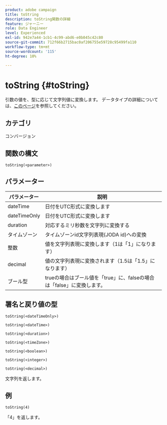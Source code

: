 ```yaml
---
product: adobe campaign
title: toString
description: toString関数の詳細
feature: ジャーニー
role: Data Engineer
level: Experienced
exl-id: 942e7a44-1cb1-4c99-abd6-e0b045c42c80
source-git-commit: 712f66b2715bac0af206755e59728c95499fa110
workflow-type: tm+mt
source-wordcount: '115'
ht-degree: 10%

---
```


# toString {#toString}

引数の値を、型に応じて文字列値に変換します。 データタイプの詳細については、[このページ](../expression/data-types.md)を参照してください。

## カテゴリ

コンバージョン

## 関数の構文

`toString(<parameter>)`

## パラメーター

| パラメーター | 説明 |
|--- |--- |
| dateTime | 日付をUTC形式に変換します |
| dateTimeOnly | 日付をUTC形式に変換します |
| duration | 対応するミリ秒数を文字列に変換する |
| タイムゾーン | タイムゾーンid文字列表現(JODA id)への変換 |
| 整数 | 値を文字列表現に変換します（1は「1」になります） |
| decimal | 値の文字列表現に変換されます（1.5は「1.5」になります） |
| ブール型 | trueの場合はブール値を「true」に、falseの場合は「false」に変換します。 |

## 署名と戻り値の型

`toString(<dateTimeOnly>)`

`toString(<dateTime>)`

`toString(<duration>)`

`toString(<timeZone>)`

`toString(<boolean>)`

`toString(<integer>)`

`toString(<decimal>)`

文字列を返します。

## 例

`toString(4)`

「4」を返します。
